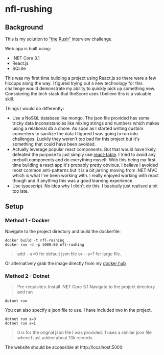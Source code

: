 # nfl-rushing
## Background
This is my solution to  ["the Rush"](https://github.com/tsicareers/nfl-rushing) interview challenge. 

Web app is built using:
* .NET Core 3.1
* React.js
* SQLite

This was my first time building a project using React.js so there were a few hiccups along the way. I figured trying out a new technology for this challenge would demonstrate my ability to quickly pick up something new. Considering the tech stack that theScore uses I believe this is a valuable skill.

Things I would do differently:
* Use a NoSQL database like mongo. The json file provided has some tricky data inconsistancies like mixing strings and numbers which makes using a relational db a chore. As soon as I started writing custom converters to sanitize the data I figured I was going to run into challenges. Luckily they weren't too bad for this project but it's something that could have been avoided.
* Actually leverage popular react components. But that would have likely defeated the purpose to just simply use [react-table](https://react-table.tanstack.com/). I tried to avoid any prebuilt components and do everything myself. With this being my first time building a react app it's probably pretty obvious. I believe I avoided most common anti-patterns but it is a bit jarring moving from .NET MVC which is what I've been working with. I really enjoyed working with react though and if anything this was a good learning experience.
* Use typescript. No idea why I didn't do this. I basically just realised a bit too late.

## Setup
### Method 1 - Docker

Navigate to the project directory and build the dockerfile:

```
docker build -t nfl-rushing .
docker run -d -p 5000:80 nfl-rushing
```
> add --s=0 for default json file or --s=1 for large file.

Or alternatively grab the image directly from my [docker hub](https://hub.docker.com/r/trigs01/work/tags)

### Method 2 - Dotnet
>Pre-requisites: Install .NET Core 3.1
Navigate to the project directory and run

```
dotnet run
```

You can also specify a json file to use. I have included two in the project. 
```
dotnet run s=0
dotnet run s=1
```
> 0 is for the orignal json file I was provided. 1 uses a similar json file where I just added about 13k records.

The website should be accessible at http://localhost:5000

